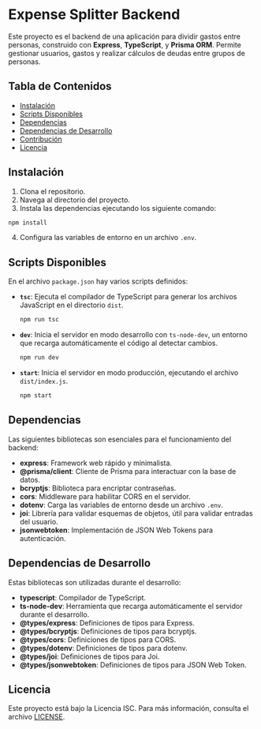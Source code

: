 
# Expense Splitter Backend

Este proyecto es el backend de una aplicación para dividir gastos entre personas, construido con **Express**, **TypeScript**, y **Prisma ORM**. Permite gestionar usuarios, gastos y realizar cálculos de deudas entre grupos de personas.

## Tabla de Contenidos
- [Instalación](#instalación)
- [Scripts Disponibles](#scripts-disponibles)
- [Dependencias](#dependencias)
- [Dependencias de Desarrollo](#dependencias-de-desarrollo)
- [Contribución](#contribución)
- [Licencia](#licencia)

## Instalación

1. Clona el repositorio.
2. Navega al directorio del proyecto.
3. Instala las dependencias ejecutando los siguiente comando:

```bash
npm install
```

4. Configura las variables de entorno en un archivo `.env`.

## Scripts Disponibles

En el archivo `package.json` hay varios scripts definidos:
- **`tsc`**: Ejecuta el compilador de TypeScript para generar los archivos JavaScript en el directorio `dist`.
  ```bash
  npm run tsc
  ```
- **`dev`**: Inicia el servidor en modo desarrollo con `ts-node-dev`, un entorno que recarga automáticamente el código al detectar cambios.
  ```bash
  npm run dev
  ```
- **`start`**: Inicia el servidor en modo producción, ejecutando el archivo `dist/index.js`.
  ```bash
  npm start
  ```
## Dependencias

Las siguientes bibliotecas son esenciales para el funcionamiento del backend:

- **express**: Framework web rápido y minimalista.
- **@prisma/client**: Cliente de Prisma para interactuar con la base de datos.
- **bcryptjs**: Biblioteca para encriptar contraseñas.
- **cors**: Middleware para habilitar CORS en el servidor.
- **dotenv**: Carga las variables de entorno desde un archivo `.env`.
- **joi**: Librería para validar esquemas de objetos, útil para validar entradas del usuario.
- **jsonwebtoken**: Implementación de JSON Web Tokens para autenticación.

## Dependencias de Desarrollo

Estas bibliotecas son utilizadas durante el desarrollo:

- **typescript**: Compilador de TypeScript.
- **ts-node-dev**: Herramienta que recarga automáticamente el servidor durante el desarrollo.
- **@types/express**: Definiciones de tipos para Express.
- **@types/bcryptjs**: Definiciones de tipos para bcryptjs.
- **@types/cors**: Definiciones de tipos para CORS.
- **@types/dotenv**: Definiciones de tipos para dotenv.
- **@types/joi**: Definiciones de tipos para Joi.
- **@types/jsonwebtoken**: Definiciones de tipos para JSON Web Token.

## Licencia

Este proyecto está bajo la Licencia ISC. Para más información, consulta el archivo [LICENSE](./LICENSE).
